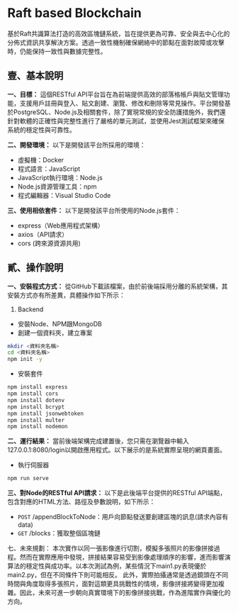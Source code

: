 # Raft based Blockchain

基於Raft共識算法打造的高效區塊鏈系統，旨在提供更為可靠、安全與去中心化的分佈式資訊共享解決方案。透過一致性機制確保網絡中的節點在面對故障或攻擊時，仍能保持一致性與數據完整性。

## 壹、基本說明
**一、目標：**
這個RESTful API平台旨在為前端提供高效的部落格帳戶與貼文管理功能，支援用戶註冊與登入、貼文創建、瀏覽、修改和刪除等常見操作。平台開發基於PostgreSQL、Node.js及相關套件，除了實現常規的安全防護措施外，我們還針對軟體的正確性與完整性進行了嚴格的單元測試，並使用Jest測試框架來確保系統的穩定性與可靠性。
<br>

**二、開發環境：**
以下是開發該平台所採用的環境：
* 虛擬機：Docker
* 程式語言：JavaScript
* JavaScript執行環境：Node.js
* Node.js資源管理工具：npm
* 程式編輯器：Visual Studio Code

**三、使用相依套件：**
以下是開發該平台所使用的Node.js套件：
* express（Web應用程式架構）
* axios（API請求）
* cors (跨來源資源共用)

## 貳、操作說明
**一、安裝程式方式：** 
從GitHub下載該檔案，由於前後端採用分離的系統架構，其安裝方式亦有所差異，具體操作如下所示：
1. Backend
* 安裝Node、NPM跟MongoDB
* 創建一個資料夾，建立專案
```bash
mkdir <資料夾名稱>
cd <資料夾名稱>
npm init -y
```
* 安裝套件
```bash
npm install express
npm install cors
npm install dotenv
npm install bcrypt
npm install jsonwebtoken
npm install multer
npm install nodemon
```
**二、運行結果：**
當前後端架構完成建置後，您只需在瀏覽器中輸入127.0.0.1:8080/login以開啟應用程式。以下展示的是系統實際呈現的網頁畫面。
* 執行伺服器
```bash
npm run serve
```
**三、對Node的RESTful API請求：** 
以下是此後端平台提供的RESTful API端點，包含對應的HTML方法、路徑及參數說明，如下所示：
* `POST` /appendBlockToNode：用戶向節點發送要創建區塊的訊息(請求內容有data)
* `GET` /blocks：獲取整個區塊鏈
   
七、未來規劃： 本次實作以同一張影像進行切割，模擬多張照片的影像拼接過程。然而在實際應用中發現，拼接結果容易受到影像處理順序的影響，進而影響演算法的穩定性與成功率。以本次測試為例，某些情況下main1.py表現優於main2.py，但在不同條件下則可能相反。
此外，實際拍攝通常是透過鏡頭在不同時間與角度取得多張照片，面對這類更具挑戰性的情境，影像拼接將變得更加複雜。因此，未來可進一步朝向真實環境下的影像拼接挑戰，作為進階實作與優化的方向。
